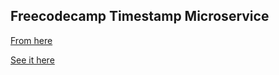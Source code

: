 ## Freecodecamp Timestamp Microservice
[From here](https://www.freecodecamp.com/challenges/timestamp-microservice)

[See it here](https://kah-fcc-timestamp.herokuapp.com/)